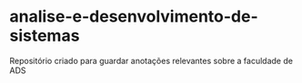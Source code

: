 # analise-e-desenvolvimento-de-sistemas
Repositório criado para guardar anotações relevantes sobre a faculdade de ADS
